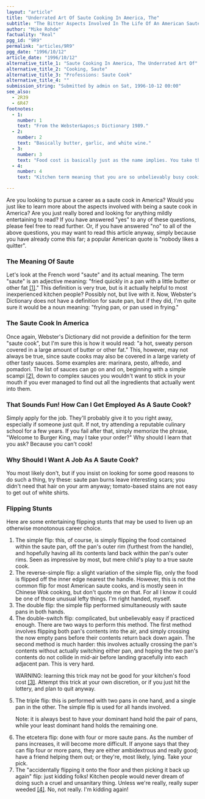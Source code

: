 ```yaml
---
layout: "article"
title: "Underrated Art Of Saute Cooking In America, The"
subtitle: "The Bitter Aspects Involved In The Life Of An American Saute Cook"
author: "Mike Rohde"
factuality: "Real"
pgg_id: "9R9"
permalink: "articles/9R9"
pgg_date: "1996/10/12"
article_date: "1996/10/12"
alternative_title_1: "Saute Cooking In America, The Underrated Art Of"
alternative_title_2: "Cooking, Saute"
alternative_title_3: "Professions: Saute Cook"
alternative_title_4: ""
submission_string: "Submitted by admin on Sat, 1996-10-12 00:00"
see_also:
  - 2R39
  - 6R47
footnotes: 
  - 1:
    number: 1
    text: "From the Webster&apos;s Dictionary 1989."
  - 2:
    number: 2
    text: "Basically butter, garlic, and white wine."
  - 3:
    number: 3
    text: "Food cost is basically just as the name implies. You take the cost of the food that you buy, compare it to the food that you sell, then you mysteriously put these two figures together and come up with your food cost. Somehow? Anyway, if the food cost gets too high, people end up getting fired."
  - 4:
    number: 4
    text: "Kitchen term meaning that you are so unbelievably busy cooking food that you want to quit your job, and find a new less stressful one."

---
```

<div>
<p>Are you looking to pursue a career as a saute cook in America? Would you just like to learn more about the aspects involved with being a saute cook in America? Are you just really bored and looking for anything mildly entertaining to read? If you have answered "yes" to any of these questions, please feel free to read further. Or, if you have answered "no" to all of the above questions, you may want to read this article anyway, simply because you have already come this far; a popular American quote is "nobody likes a quitter".</p>
<h3>The Meaning Of Saute</h3>
<p>Let's look at the French word "saute" and its actual meaning. The term "saute" is an adjective meaning: "fried quickly in a pan with a little butter or other fat <a href="#footnote-body.1" name="footnote-link.1" class="footnote-link">[1]</a>." This definition is very true, but is it actually helpful to most inexperienced kitchen people? Possibly not, but live with it. Now, Webster's Dictionary does not have a definition for saute pan, but if they did, I'm quite sure it would be a noun meaning: "frying pan, or pan used in frying."</p>
<h3>The Saute Cook In America</h3>
<p>Once again, Webster's Dictionary did not provide a definition for the term "saute cook", but I'm sure this is how it would read: "a hot, sweaty person covered in a large amount of butter or other fat." This, however, may not always be true, since saute cooks may also be covered in a large variety of other tasty sauces. Some examples are: marinara, pesto, alfredo, and pomadori. The list of sauces can go on and on, beginning with a simple scampi <a href="#footnote-body.2" name="footnote-link.2" class="footnote-link">[2]</a>, down to complex sauces you wouldn't want to stick in your mouth if you ever managed to find out all the ingredients that actually went into them.</p>
<h3>That Sounds Fun! How Can I Get Employed As A Saute Cook?</h3>
<p>Simply apply for the job. They'll probably give it to you right away, especially if someone just quit. If not, try attending a reputable culinary school for a few years. If you fail after that, simply memorize the phrase, "Welcome to Burger King, may I take your order?" Why should I learn that you ask? Because you can't cook!</p>
<h3>Why Should I Want A Job As A Saute Cook?</h3>
<p>You most likely don't, but if you insist on looking for some good reasons to do such a thing, try these: saute pan burns leave interesting scars; you didn't need that hair on your arm anyway; tomato-based stains are not easy to get out of white shirts.</p>
<h3>Flipping Stunts</h3>
<p>Here are some entertaining flipping stunts that may be used to liven up an otherwise monotonous career choice.</p>
<ol>
<li value="1">The simple flip: this, of course, is simply flipping the food contained within the saute pan, off the pan's outer rim (furthest from the handle), and hopefully having all its contents land back within the pan's outer rims. Seen as impressive by most, but mere child's play to a true saute cook.</li>
<li value="2">The reverse-simple flip: a slight variation of the simple flip, only the food is flipped off the inner edge nearest the handle. However, this is not the common flip for most American saute cooks, and is mostly seen in Chinese Wok cooking, but don't quote me on that. For all I know it could be one of those unusual lefty things. I'm right handed, myself.</li>
<li value="3">The double flip: the simple flip performed simultaneously with saute pans in both hands.</li>
<li value="4">The double-switch flip: complicated, but unbelievably easy if practiced enough. There are two ways to perform this method. The first method involves flipping both pan's contents into the air, and simply crossing the now empty pans before their contents return back down again. The second method is much harder: this involves actually crossing the pan's contents without actually switching either pan, and hoping the two pan's contents do not collide in mid-air before landing gracefully into each adjacent pan. This is very hard.
<p>WARNING: learning this trick may not be good for your kitchen's food cost <a href="#footnote-body.3" name="footnote-link.3" class="footnote-link">[3]</a>. Attempt this trick at your own discretion, or if you just hit the lottery, and plan to quit anyway.</p>
</li>
<li value="5">The triple flip: this is performed with two pans in one hand, and a single pan in the other. The simple flip is used for all hands involved.
<p>Note: it is always best to have your dominant hand hold the pair of pans, while your least dominant hand holds the remaining one.</p>
</li>
<li value="6">The etcetera flip: done with four or more saute pans. As the number of pans increases, it will become more difficult. If anyone says that they can flip four or more pans, they are either ambidextrous and really good; have a friend helping them out; or they're, most likely, lying. Take your pick.</li>
<li value="7">The "accidentally flipping it onto the floor and then picking it back up again" flip: just kidding folks! Kitchen people would never dream of doing such a cruel and unsanitary thing. Unless we're really, really super weeded <a href="#footnote-body.4" name="footnote-link.4" class="footnote-link">[4]</a>. No, not really. I'm kidding again!</li>
</ol>
</div>
